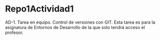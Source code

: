 # Repo1Actividad1
AD-1. Tarea en equipo. Control de versiones con GIT. Esta tarea es para la asignatura de Entornos de Desarrollo de la que solo tendrá acceso el profesor. 
